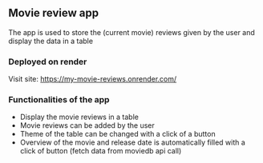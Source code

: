 ## Movie review app
The app is used to store the (current movie) reviews given by the user and display the data in a table

### Deployed on render
Visit site: https://my-movie-reviews.onrender.com/

### Functionalities of the app 
* Display the movie reviews in a table
* Movie reviews can be added by the user
* Theme of the table can be changed with a click of a button 
* Overview of the movie and release date is automatically filled with a click of button (fetch data from moviedb api call)

